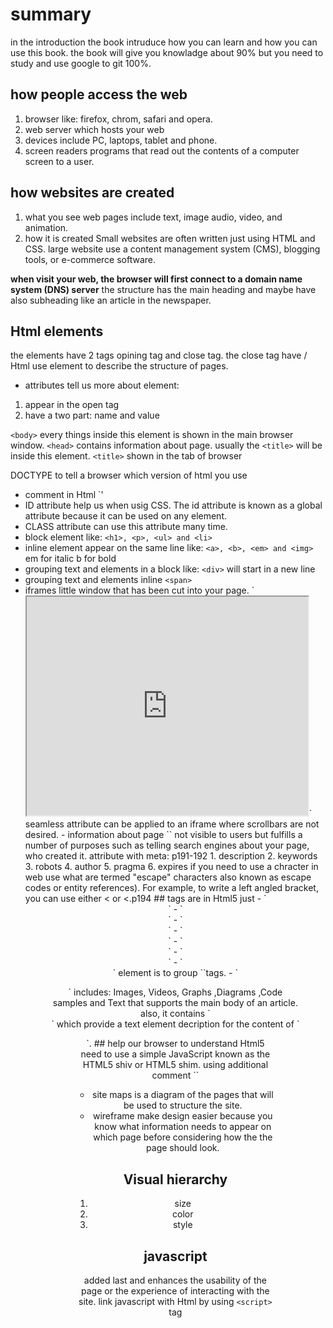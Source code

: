 # summary 
in the introduction the book intruduce how you can learn and how you can use this book.
the book will give you knowladge about 90% but you need to study and use google to git 100%.
## how people access the web
1. browser
like: firefox, chrom, safari and opera.
2. web server which hosts your web
3. devices include PC, laptops, tablet and phone.
3. screen readers 
programs that read out the contents of a computer screen to a user.
## how websites are created
1. what you see
web pages include text, image audio, video, and animation.
2. how it is created 
Small websites are often written just using HTML and CSS.
large website use a content management system (CMS), blogging tools, or e-commerce software.

**when visit your web, the browser will first connect to a domain name system (DNS) server**
the structure has the main heading and maybe have also subheading like an article in the newspaper.

## Html elements 
the elements have 2 tags opining tag and close tag.
the close tag have /
Html use element to describe the structure of pages.
- attributes tell us more about element:
1. appear in the open tag
2. have a two part: name and value

`<body>` every things inside this element is shown in the main browser window.
`<head>` contains information about page. usually the `<title>` will be inside this element.
`<title>` shown in the tab of browser

DOCTYPE to tell a browser which version of html you use
- comment in Html `<!-- comment goes here -->'
- ID attribute help us when usig CSS. The id attribute is known as a global attribute because it can
be used on any element.
- CLASS attribute can use this attribute many time.
- block element 
like: `<h1>, <p>, <ul> and <li>`
- inline element appear on the same line
like: `<a>, <b>, <em> and <img>` em for italic b for bold
- grouping text and elements in a block
like: `<div>` will start in a new line
- grouping text and elements inline
`<span>`
- iframes 
little window that has been cut into your page.
`<iframe width="450" height="350" src="http://maps.google.co.uk/maps?q=moma+new+york
&amp;output=embed">
</iframe>`
seamless attribute can be applied to an iframe where scrollbars are not desired.
- information about page 
`<meta>` not visible to users but fulfills a number of purposes such as telling search engines
about your page, who created it.
attribute with meta: p191-192
1. description
2. keywords
3. robots
4. author
5. pragma
6. expires
 if you need to use a chracter in web use what are termed "escape" characters also known as escape codes or
entity references).
For example, to write a left angled bracket, you can use either &lt; or &#60;.p194
## tags are in Html5 just
- `<header>`
- `<footer>`
- `<nav>`
- `<article>`
- `<aside>`
- `<section>`
- `<hgroup>` element is to group `<h>`tags.
- `<figure>` includes: Images, Videos, Graphs ,Diagrams ,Code samples and Text that supports the main
body of an article. also, it contains `<figcaption>` which provide a text element decription for the 
content of `<figure>`.
## help our browser to understand Html5
need to use a simple JavaScript known as the HTML5 shiv or HTML5 shim.
using additional comment `<!--[if lt IE 9]> <script src="http://html5shiv.googlecode.com/svn/trunk/html5.js"></script>
<![endif]-->`

- site maps
is a diagram of the pages that will be used to structure the site.
- wireframe make design easier because you know what information needs to appear on
which page before considering how the the page should look.

## Visual hierarchy
1. size
2. color
3. style

## javascript
added last and enhances the usability of the page or the experience of
interacting with the site.
link javascript with Html by using `<script>` tag




















